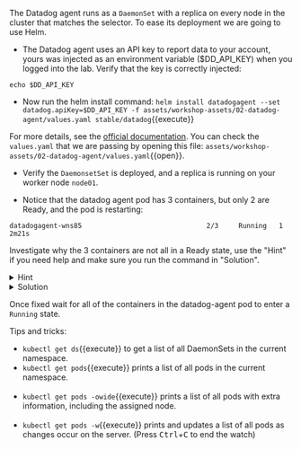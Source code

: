 The Datadog agent runs as a `DaemonSet` with a replica on every node in the cluster that matches the selector. To ease its deployment we are going to use Helm.


* The Datadog agent uses an API key to report data to your account, yours was injected as an environment variable ($DD_API_KEY) when you logged into the lab. Verify that the key is correctly injected: <br/>

`echo $DD_API_KEY`

* Now run the helm install command: `helm install datadogagent --set datadog.apiKey=$DD_API_KEY -f assets/workshop-assets/02-datadog-agent/values.yaml stable/datadog`{{execute}}

For more details, see the [official documentation](https://docs.datadoghq.com/agent/kubernetes/?tab=helm). You can check the `values.yaml` that we are passing by opening this file: `assets/workshop-assets/02-datadog-agent/values.yaml`{{open}}.

* Verify the `DaemonsetSet` is deployed, and a replica is running on your worker node `node01`.

* Notice that the datadog agent pod has 3 containers, but only 2 are Ready, and the pod is restarting:

```
datadogagent-wns85                               2/3     Running   1          2m21s
```

Investigate why the 3 containers are not all in a Ready state, use the "Hint" if you need help and make sure you run the command in "Solution".

<details>
<summary>Hint</summary>
Describe the pod running the Datadog agent:

`kubectl describe pod -lapp=datadog-agent`
The events should be self explanatory, but you will see that the probes are failing, so look into their configurations and compare them to the health port the agent is configured to use.
</details>

<details>
<summary>Solution</summary>
The health port the agent uses is 5555 but in the probes are specified on 1234 and 5678, the file
assets/02-datadog-agent/value_fix.yaml contains the right configuration.

Use helm upgrade to just apply this path:
 * `helm upgrade datadogagent --set datadog.apiKey=$DD_API_KEY -f assets/02-datadog-agent/values_fix.yaml stable/datadog`
</details>

Once fixed wait for all of the containers in the datadog-agent pod to enter a `Running` state.

Tips and tricks:

  * `kubectl get ds`{{execute}} to get a list of all DaemonSets in the current namespace.
  * `kubectl get pods`{{execute}} prints a list of all pods in the current namespace. <br/> <br/>
  * `kubectl get pods -owide`{{execute}} prints a list of all pods with extra information, including the assigned node. <br/> <br/>
  * `kubectl get pods -w`{{execute}} prints and updates a list of all pods as changes occur on the server. (Press <kbd>Ctrl</kbd>+<kbd>C</kbd> to end the watch)

